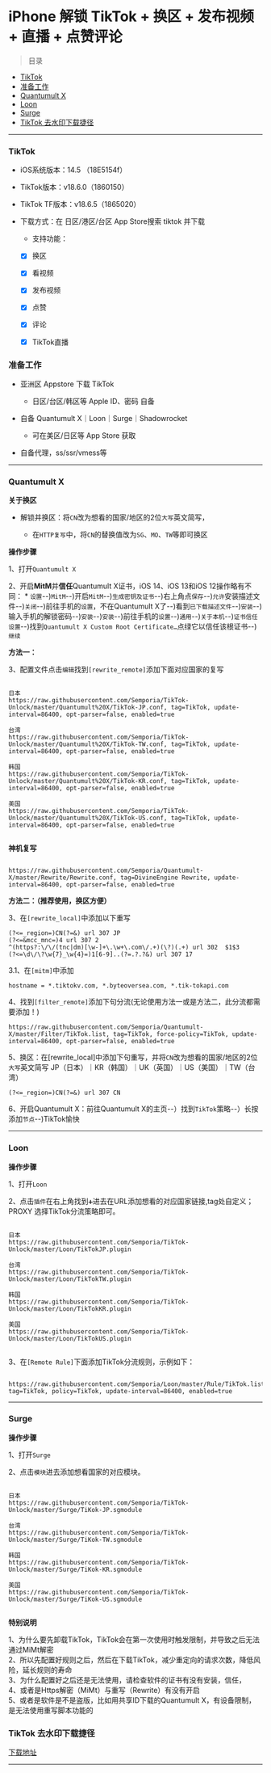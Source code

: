 # iPhone 解锁 TikTok + 换区 + 发布视频 + 直播 + 点赞评论

> 目录

* [TikTok](#TikTok)
* [准备工作](#准备工作)
* [Quantumult X](#Quantumult%20X)
* [Loon](#Loon)
* [Surge](#Surge)
* [TikTok 去水印下载捷径](#去水印下载捷径)

---
### <a id="TikTok"> TikTok </a>

* iOS系统版本：14.5 （18E5154f）
* TikTok版本：v18.6.0（1860150）
* TikTok TF版本：v18.6.5（1865020）
* 下载方式：在 日区/港区/台区 App Store搜索 tiktok 并下载
	* 支持功能：

     - [x] 换区
     - [x] 看视频
     - [x] 发布视频
     - [x] 点赞
     - [x] 评论
     - [x] TikTok直播


### <a id="准备工作"> 准备工作 </a>


- 亚洲区 Appstore 下载 TikTok

    * 日区/台区/韩区等 Apple ID、密码 自备


- 自备 Quantumult X｜Loon｜Surge｜Shadowrocket
 
     * 可在美区/日区等 App Store 获取

- 自备代理，ss/ssr/vmess等  

---
### <a id="Quantumult X"> Quantumult X </a>

**关于换区**



* 解锁并换区：将`CN`改为想看的国家/地区的2位`大写`英文简写，

    * 在`HTTP复写`中，将`CN`的替换值改为`SG`、`MO`、`TW`等即可换区


**操作步骤**

1、打开`Quantumult X`  

2、开启**MitM**并**信任**Quantumult X证书，iOS 14、iOS 13和iOS 12操作略有不同：
    * `设置`--)`MitM`--)开启`MitM`--)`生成密钥及证书`--)右上角点`保存`--)`允许`安装描述文件--)`关闭`--)前往手机的`设置`，不在Quantumult X了--)看到`已下载描述文件`--)`安装`--)输入手机的解锁密码--)`安装`--)`安装`--)前往手机的`设置`--)`通用`--)`关于本机`--)`证书信任设置`--)找到`Quantumult X Custom Root Certificate…`点绿它以信任该根证书--)`继续`  

**方法一：**

3、配置文件点击`编辑`找到`[rewrite_remote]`添加下面对应国家的复写

```

日本
https://raw.githubusercontent.com/Semporia/TikTok-Unlock/master/Quantumult%20X/TikTok-JP.conf, tag=TikTok, update-interval=86400, opt-parser=false, enabled=true

台湾
https://raw.githubusercontent.com/Semporia/TikTok-Unlock/master/Quantumult%20X/TikTok-TW.conf, tag=TikTok, update-interval=86400, opt-parser=false, enabled=true

韩国
https://raw.githubusercontent.com/Semporia/TikTok-Unlock/master/Quantumult%20X/TikTok-KR.conf, tag=TikTok, update-interval=86400, opt-parser=false, enabled=true

美国
https://raw.githubusercontent.com/Semporia/TikTok-Unlock/master/Quantumult%20X/TikTok-US.conf, tag=TikTok, update-interval=86400, opt-parser=false, enabled=true


```

**神机复写**

```

https://raw.githubusercontent.com/Semporia/Quantumult-X/master/Rewrite/Rewrite.conf, tag=DivineEngine Rewrite, update-interval=86400, opt-parser=false, enabled=true

```

**方法二：（推荐使用，换区方便）**

3、在`[rewrite_local]`中添加以下重写

```
(?<=_region=)CN(?=&) url 307 JP
(?<=&mcc_mnc=)4 url 307 2
^(https?:\/\/(tnc|dm)[\w-]+\.\w+\.com\/.+)(\?)(.+) url 302  $1$3
(?<=\d\/\?\w{7}_\w{4}=)1[6-9]..(?=.?.?&) url 307 17
```

3.1、在`[mitm]`中添加

```
hostname = *.tiktokv.com, *.byteoversea.com, *.tik-tokapi.com
```

4、找到`[filter_remote]`添加下句分流(无论使用方法一或是方法二，此分流都需要添加！)

```
https://raw.githubusercontent.com/Semporia/Quantumult-X/master/Filter/TikTok.list, tag=TikTok, force-policy=TikTok, update-interval=86400, opt-parser=false, enabled=true
```

5、换区：在[rewrite_local]中添加下句重写，并将`CN`改为想看的国家/地区的2位`大写`英文简写 JP（日本）｜KR（韩国）｜UK（英国）｜US（美国）｜TW（台湾）


```
(?<=_region=)CN(?=&) url 307 CN
```

6、开启Quantumult X：前往Quantumult X的主页--）找到`TikTok`策略--）长按添加`节点`--)TikTok愉快

---

### <a id="Loon"> Loon </a>


**操作步骤**

1、打开`Loon`  

2、点击`插件`在右上角找到`➕`进去在URL添加想看的对应国家链接,tag处自定义；PROXY 选择TikTok分流策略即可。

```

日本
https://raw.githubusercontent.com/Semporia/TikTok-Unlock/master/Loon/TikTokJP.plugin

台湾
https://raw.githubusercontent.com/Semporia/TikTok-Unlock/master/Loon/TikTokTW.plugin

韩国
https://raw.githubusercontent.com/Semporia/TikTok-Unlock/master/Loon/TikTokKR.plugin

美国
https://raw.githubusercontent.com/Semporia/TikTok-Unlock/master/Loon/TikTokUS.plugin


```
3、在`[Remote Rule]`下面添加TikTok分流规则，示例如下：

```

https://raw.githubusercontent.com/Semporia/Loon/master/Rule/TikTok.list, tag=TikTok, policy=TikTok, update-interval=86400, enabled=true

```
---
### <a id="Surge"> Surge </a>


**操作步骤**

1、打开`Surge`  

2、点击`模块`进去添加想看国家的对应模块。

```

日本
https://raw.githubusercontent.com/Semporia/TikTok-Unlock/master/Surge/TiKok-JP.sgmodule

台湾
https://raw.githubusercontent.com/Semporia/TikTok-Unlock/master/Surge/TiKok-TW.sgmodule

韩国
https://raw.githubusercontent.com/Semporia/TikTok-Unlock/master/Surge/TiKok-KR.sgmodule

美国
https://raw.githubusercontent.com/Semporia/TikTok-Unlock/master/Surge/TiKok-US.sgmodule


```


**特别说明**

1、为什么要先卸载TikTok，TikTok会在第一次使用时触发限制，并导致之后无法通过MiMt解密  
2、所以先配置好规则之后，然后在下载TikTok，减少重定向的请求次数，降低风险，延长规则的寿命  
3、为什么配置好之后还是无法使用，请检查软件的证书有没有安装，信任，  
4、或者是Https解密（MiMt）与重写（Rewrite）有没有开启  
5、或者是软件是不是盗版，比如用共享ID下载的Quantumult X，有设备限制，是无法使用重写脚本功能的  

### <a id="去水印下载捷径"> TikTok 去水印下载捷径 </a>

[下载地址](https://www.icloud.com/shortcuts/eb1ffe374b684c6283115dc59b93c879)

---
